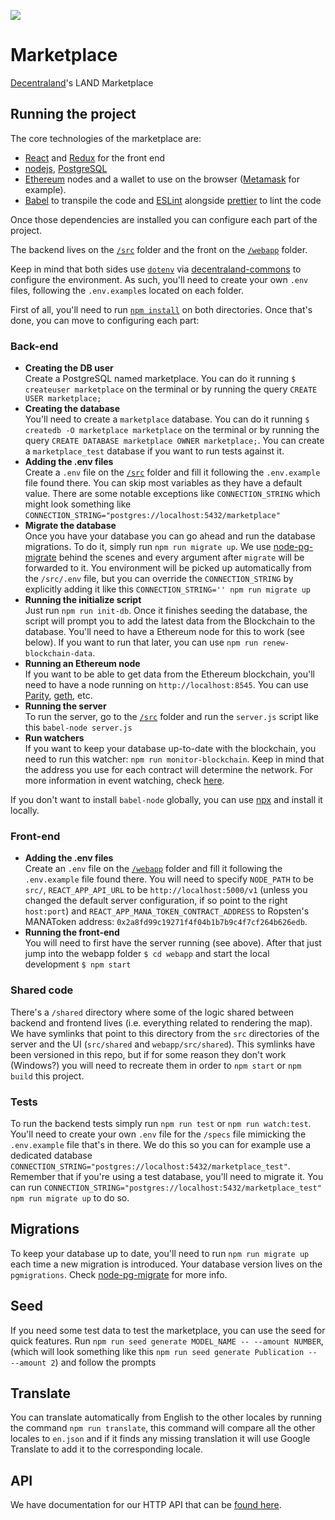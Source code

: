 ![](https://ui.decentraland.org/decentraland_128x128.png)

# Marketplace

[Decentraland](https://decentraland.org)'s LAND Marketplace

## Running the project

The core technologies of the marketplace are:

* [React](https://reactjs.org/) and [Redux](https://redux.js.org/) for the front end
* [nodejs](https://nodejs.org/), [PostgreSQL](https://postgresapp.com/)
* [Ethereum](https://www.ethereum.org/) nodes and a wallet to use on the browser ([Metamask](http://metamask.io/) for example).
* [Babel](https://babeljs.io/) to transpile the code and [ESLint](https://eslint.org/) alongside [prettier](https://prettier.io/) to lint the code

Once those dependencies are installed you can configure each part of the project.

The backend lives on the [`/src`](https://github.com/decentraland/marketplace/tree/master/src) folder and the front on the [`/webapp`](https://github.com/decentraland/marketplace/tree/master/webapp) folder.

Keep in mind that both sides use [`dotenv`](https://github.com/motdotla/dotenv) via [decentraland-commons](https://github.com/decentraland/commons) to configure the environment. As such, you'll need to create your own `.env` files, following the `.env.example`s located on each folder.

First of all, you'll need to run [`npm install`](https://docs.npmjs.com/cli/install) on both directories. Once that's done, you can move to configuring each part:

### Back-end

* **Creating the DB user**<br /> Create a PostgreSQL named marketplace. You can do it running `$ createuser marketplace` on the terminal or by running the query `CREATE USER marketplace;`
* **Creating the database**<br /> You'll need to create a `marketplace` database. You can do it running `$ createdb -O marketplace marketplace` on the terminal or by running the query `CREATE DATABASE marketplace OWNER marketplace;`. You can create a `marketplace_test` database if you want to run tests against it.
* **Adding the .env files**<br /> Create a `.env` file on the [`/src`](https://github.com/decentraland/marketplace/tree/master/src) folder and fill it following the `.env.example` file found there. You can skip most variables as they have a default value. There are some notable exceptions like `CONNECTION_STRING` which might look something like `CONNECTION_STRING="postgres://localhost:5432/marketplace"`
* **Migrate the database**<br /> Once you have your database you can go ahead and run the database migrations. To do it, simply run `npm run migrate up`. We use [node-pg-migrate](https://github.com/salsita/node-pg-migrate) behind the scenes and every argument after `migrate` will be forwarded to it. You environment will be picked up automatically from the `/src/.env` file, but you can override the `CONNECTION_STRING` by explicitly adding it like this `CONNECTION_STRING='' npm run migrate up`
* **Running the initialize script**<br /> Just run `npm run init-db`. Once it finishes seeding the database, the script will prompt you to add the latest data from the Blockchain to the database. You'll need to have a Ethereum node for this to work (see below). If you want to run that later, you can use `npm run renew-blockchain-data`.
* **Running an Ethereum node**<br /> If you want to be able to get data from the Ethereum blockchain, you'll need to have a node running on `http://localhost:8545`. You can use [Parity](https://www.parity.io/), [geth](https://github.com/ethereum/go-ethereum/wiki/geth), etc.
* **Running the server**<br /> To run the server, go to the [`/src`](https://github.com/decentraland/marketplace/tree/master/src) folder and run the `server.js` script like this `babel-node server.js`
* **Run watchers**<br /> If you want to keep your database up-to-date with the blockchain, you need to run this watcher: `npm run monitor-blockchain`. Keep in mind that the address you use for each contract will determine the network. For more information in event watching, check [here](https://github.com/decentraland/marketplace/tree/master/scripts/monitor).

If you don't want to install `babel-node` globally, you can use [npx](https://www.npmjs.com/package/npx) and install it locally.

### Front-end

* **Adding the .env files**<br /> Create an `.env` file on the [`/webapp`](https://github.com/decentraland/marketplace/tree/master/webapp) folder and fill it following the `.env.example` file found there. You will need to specify `NODE_PATH` to be `src/`, `REACT_APP_API_URL` to be `http://localhost:5000/v1` (unless you changed the default server configuration, if so point to the right `host:port`) and `REACT_APP_MANA_TOKEN_CONTRACT_ADDRESS` to Ropsten's MANAToken address: `0x2a8fd99c19271f4f04b1b7b9c4f7cf264b626edb`.
* **Running the front-end**<br /> You will need to first have the server running (see above). After that just jump into the webapp folder `$ cd webapp` and start the local development `$ npm start`

### Shared code

There's a `/shared` directory where some of the logic shared between backend and frontend lives (i.e. everything related to rendering the map). We have symlinks that point to this directory from the `src` directories of the server and the UI (`src/shared` and `webapp/src/shared`). This symlinks have been versioned in this repo, but if for some reason they don't work (Windows?) you will need to recreate them in order to `npm start` or `npm build` this project.

### Tests

To run the backend tests simply run `npm run test` or `npm run watch:test`. You'll need to create your own `.env` file for the `/specs` file mimicking the `.env.example` file that's in there. We do this so you can for example use a dedicated database `CONNECTION_STRING="postgres://localhost:5432/marketplace_test"`.
Remember that if you're using a test database, you'll need to migrate it. You can run `CONNECTION_STRING="postgres://localhost:5432/marketplace_test" npm run migrate up` to do so.

## Migrations

To keep your database up to date, you'll need to run `npm run migrate up` each time a new migration is introduced. Your database version lives on the `pgmigrations`. Check [node-pg-migrate](https://github.com/salsita/node-pg-migrate) for more info.

## Seed

If you need some test data to test the marketplace, you can use the seed for quick features. Run `npm run seed generate MODEL_NAME -- --amount NUMBER`, (which will look something like this `npm run seed generate Publication -- --amount 2`) and follow the prompts

## Translate

You can translate automatically from English to the other locales by running the command `npm run translate`, this command will compare all the other locales to `en.json` and if it finds any missing translation it will use Google Translate to add it to the corresponding locale.

## API

We have documentation for our HTTP API that can be [found here](https://docs.decentraland.org/blockchain-interactions/api/).

